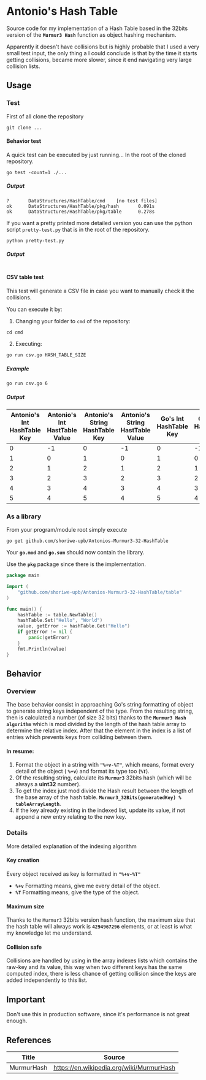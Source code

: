 # Antonio's Hash Table

Source code for my implementation of a Hash Table based in the 32bits version of the **`Murmur3 Hash`**  function as object hashing mechanism.

Apparently it doesn't have collisions but  is highly probable that I  used a very small test input, the only thing a I could conclude is that by the time it starts getting collisions, became more slower, since it end navigating very large collision lists.

## Usage

### Test

First of all clone the repository

```shell
git clone ...
```

#### Behavior test

A quick test  can be executed by just running... In the root of the cloned repository.

```shell
go test -count=1 ./...
```

#####  Output

```csv
?       DataStructures/HashTable/cmd    [no test files]
ok      DataStructures/HashTable/pkg/hash       0.091s
ok      DataStructures/HashTable/pkg/table      0.278s
```

If you want a pretty printed  more detailed version you can use the python script `pretty-test.py` that  is  in the root of the repository.

```shell
python pretty-test.py
```

#####  Output

```

```

#### CSV table test

This test will generate a CSV file in case you want to manually check it the collisions.

You can execute it by:

1. Changing your folder  to `cmd` of the repository:

```shell
cd cmd
```

2. Executing:

```shell
go run csv.go HASH_TABLE_SIZE
```

##### Example

```shell
go run csv.go 6
```

##### Output

| Antonio's Int HashTable Key | Antonio's  Int HastTable Value | Antonio's String HashTable Key | Antonio's  String HastTable Value | Go's Int HashTable Key | Go's Int HashTable Value | Go's String HashTable Key | Go's String HashTable Value | Collision |
| --------------------------- | ------------------------------ | ------------------------------ | --------------------------------- | ---------------------- | ------------------------ | ------------------------- | --------------------------- | --------- |
| 0                           | -1                             | 0                              | -1                                | 0                      | -1                       | 0                         | -1                          | false     |
| 1                           | 0                              | 1                              | 0                                 | 1                      | 0                        | 1                         | 0                           | false     |
| 2                           | 1                              | 2                              | 1                                 | 2                      | 1                        | 2                         | 1                           | false     |
| 3                           | 2                              | 3                              | 2                                 | 3                      | 2                        | 3                         | 2                           | false     |
| 4                           | 3                              | 4                              | 3                                 | 4                      | 3                        | 4                         | 3                           | false     |
| 5                           | 4                              | 5                              | 4                                 | 5                      | 4                        | 5                         | 4                           | false     |

### As a library

From your program/module root simply execute

```shell
go get github.com/shoriwe-upb/Antonios-Murmur3-32-HashTable
```

Your **`go.mod`** and **`go.sum`** should now contain the library.

Use the **`pkg`** package since there is the implementation.

```go
package main

import (
    "github.com/shoriwe-upb/Antonios-Murmur3-32-HashTable/table"
)

func main() {
    hashTable := table.NewTable()
    hashTable.Set("Hello", "World")
    value, getError := hashTable.Get("Hello")
    if getError != nil {
        panic(getError)
    }
    fmt.Println(value)
}
```

##  Behavior

### Overview

The base behavior consist in approaching Go's string  formatting of object to generate string keys independent of the type. From the resulting string, then is calculated a number (of size 32 bits) thanks to the **`Murmur3 Hash algorithm`** which is  mod divided by the length of the hash table array to determine the relative index.  After that the element in the index is a list of  entries which prevents keys from colliding between them.

#### In resume:

1. Format the object in a string with **`"%+v-%T"`**, which means, format every detail of the object ( **`%+v`**) and format its type too (**`%T`**).
2. Of the resulting string, calculate its **`Murmur3`** 32bits hash (which will be always a **uint32** number).
3. To get the index just  mod divide the Hash result between the length of  the base array of the hash table. **`Murmur3_32Bits(generatedKey) % tableArrayLength`**.
4. If the key already existing in the indexed list, update its value,  if not append a new  entry relating to the new key.

###  Details

More detailed explanation of the  indexing algorithm

#### Key creation

Every object received as key is formatted in **`"%+v-%T"`**

- **`%+v`** Formatting means, give me every detail of the object.
- **`%T`** Formatting means, give the type of the object.

#### Maximum size

Thanks to the `Murmur3` 32bits version hash function, the maximum size that  the hash table will always work is **`4294967296`** elements, or at least is what my knowledge let me understand.

#### Collision safe

Collisions are  handled by using in the array indexes lists which contains the raw-key and its value, this way when two different keys has the same computed index, there is less chance of getting collision since the keys are added independently to this list.

## Important

Don't use this in production software, since it's performance is not great enough.

## References

| Title      | Source                                   |
| ---------- | ---------------------------------------- |
| MurmurHash | https://en.wikipedia.org/wiki/MurmurHash |

